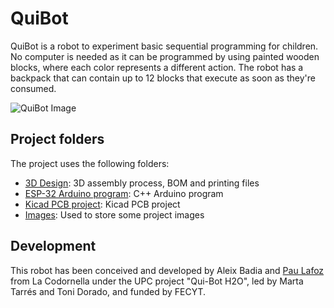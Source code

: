 # QuiBot

QuiBot is a robot to experiment basic sequential programming for children. No computer is needed as it can be programmed by using painted wooden blocks, where each color represents a different action. The robot has a backpack that can contain up to 12 blocks that execute as soon as they're consumed.

![QuiBot Image](./Images/DSC_4162.JPG)


## Project folders

The project uses the following folders:
 - [3D Design](./3D_design/): 3D assembly process, BOM and printing files
 - [ESP-32 Arduino program](./QuiBot/): C++ Arduino program
 - [Kicad PCB project](./PCB_QuiBot/): Kicad PCB project
 - [Images](./Images/): Used to store some project images


## Development

This robot has been conceived and developed by Aleix Badia and [Pau Lafoz](@pau-lafoz) from La Codornella under the UPC project "Qui-Bot H2O", led by Marta Tarrés and Toni Dorado, and funded by FECYT.